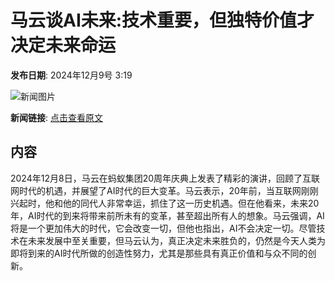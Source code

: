 # 马云谈AI未来:技术重要，但独特价值才决定未来命运

**发布日期**: 2024年12月9号 3:19

![新闻图片](https://pic.chinaz.com/picmap/202309121506142335_0.jpg)

**新闻链接**: [点击查看原文](https://www.aibase.com/zh/news/13773)

## 内容

2024年12月8日，马云在蚂蚁集团20周年庆典上发表了精彩的演讲，回顾了互联网时代的机遇，并展望了AI时代的巨大变革。马云表示，20年前，当互联网刚刚兴起时，他和他的同代人非常幸运，抓住了这一历史机遇。但在他看来，未来20年，AI时代的到来将带来前所未有的变革，甚至超出所有人的想象。马云强调，AI将是一个更加伟大的时代，它会改变一切，但他也指出，AI不会决定一切。尽管技术在未来发展中至关重要，但马云认为，真正决定未来胜负的，仍然是今天人类为即将到来的AI时代所做的创造性努力，尤其是那些具有真正价值和与众不同的创新。
